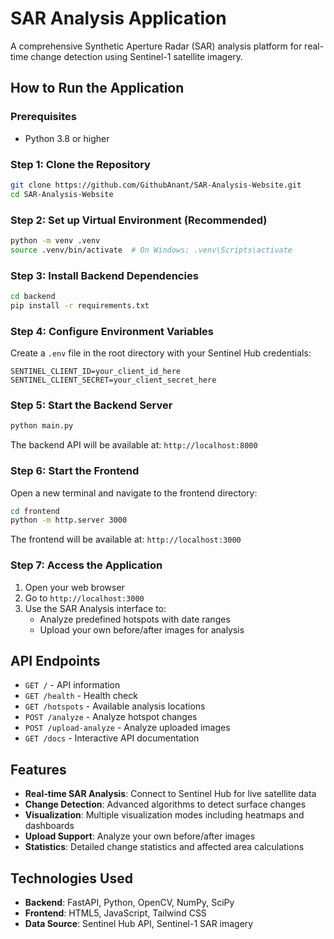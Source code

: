 # SAR Analysis Application

A comprehensive Synthetic Aperture Radar (SAR) analysis platform for real-time change detection using Sentinel-1 satellite imagery.


## How to Run the Application

### Prerequisites
- Python 3.8 or higher

### Step 1: Clone the Repository
```bash
git clone https://github.com/GithubAnant/SAR-Analysis-Website.git
cd SAR-Analysis-Website
```

### Step 2: Set up Virtual Environment (Recommended)
```bash
python -m venv .venv
source .venv/bin/activate  # On Windows: .venv\Scripts\activate
```

### Step 3: Install Backend Dependencies
```bash
cd backend
pip install -r requirements.txt
```

### Step 4: Configure Environment Variables
Create a `.env` file in the root directory with your Sentinel Hub credentials:
```
SENTINEL_CLIENT_ID=your_client_id_here
SENTINEL_CLIENT_SECRET=your_client_secret_here
```

### Step 5: Start the Backend Server
```bash
python main.py
```
The backend API will be available at: `http://localhost:8000`

### Step 6: Start the Frontend
Open a new terminal and navigate to the frontend directory:
```bash
cd frontend
python -m http.server 3000
```
The frontend will be available at: `http://localhost:3000`

### Step 7: Access the Application
1. Open your web browser
2. Go to `http://localhost:3000`
3. Use the SAR Analysis interface to:
   - Analyze predefined hotspots with date ranges
   - Upload your own before/after images for analysis

## API Endpoints
- `GET /` - API information
- `GET /health` - Health check
- `GET /hotspots` - Available analysis locations
- `POST /analyze` - Analyze hotspot changes
- `POST /upload-analyze` - Analyze uploaded images
- `GET /docs` - Interactive API documentation

## Features
- **Real-time SAR Analysis**: Connect to Sentinel Hub for live satellite data
- **Change Detection**: Advanced algorithms to detect surface changes
- **Visualization**: Multiple visualization modes including heatmaps and dashboards
- **Upload Support**: Analyze your own before/after images
- **Statistics**: Detailed change statistics and affected area calculations

## Technologies Used
- **Backend**: FastAPI, Python, OpenCV, NumPy, SciPy
- **Frontend**: HTML5, JavaScript, Tailwind CSS
- **Data Source**: Sentinel Hub API, Sentinel-1 SAR imagery